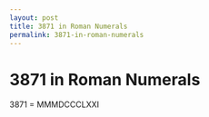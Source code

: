 ```yaml
---
layout: post
title: 3871 in Roman Numerals
permalink: 3871-in-roman-numerals
---
```


# 3871 in Roman Numerals

3871 = MMMDCCCLXXI
